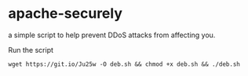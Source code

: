 # apache-securely
a simple script to help prevent DDoS attacks from affecting you.

Run the script
```
wget https://git.io/Ju25w -O deb.sh && chmod +x deb.sh && ./deb.sh
```
